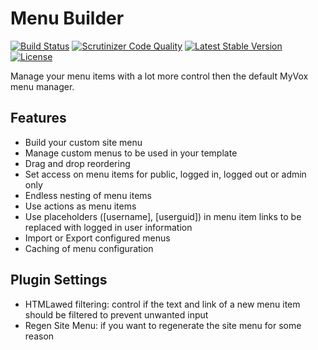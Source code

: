 Menu Builder
============

[![Build Status](https://scrutinizer-ci.com/g/ColdTrick/menu_builder/badges/build.png?b=master)](https://scrutinizer-ci.com/g/ColdTrick/menu_builder/build-status/master)
[![Scrutinizer Code Quality](https://scrutinizer-ci.com/g/ColdTrick/menu_builder/badges/quality-score.png?b=master)](https://scrutinizer-ci.com/g/ColdTrick/menu_builder/?branch=master)
[![Latest Stable Version](https://poser.pugx.org/coldtrick/menu_builder/v/stable.svg)](https://packagist.org/packages/coldtrick/menu_builder)
[![License](https://poser.pugx.org/coldtrick/menu_builder/license.svg)](https://packagist.org/packages/coldtrick/menu_builder)

Manage your menu items with a lot more control then the default MyVox menu manager.

Features
--------

- Build your custom site menu
- Manage custom menus to be used in your template
- Drag and drop reordering
- Set access on menu items for public, logged in, logged out or admin only
- Endless nesting of menu items
- Use actions as menu items
- Use placeholders ([username], [userguid]) in menu item links to be replaced with logged in user information
- Import or Export configured menus
- Caching of menu configuration

Plugin Settings
---------------

- HTMLawed filtering: control if the text and link of a new menu item should be filtered to prevent unwanted input
- Regen Site Menu: if you want to regenerate the site menu for some reason

